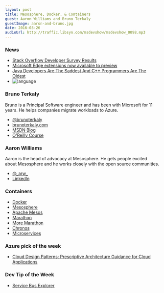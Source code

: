 ```yaml
---
layout: post
title: Mesosphere, Docker, & Containers
guest: Aaron Williams and Bruno Terkaly
guestImage: aaron-and-bruno.jpg
date: 2016-03-26
audioUrl: http://traffic.libsyn.com/msdevshow/msdevshow_0098.mp3
---
```


### News

 - [Stack Overflow Developer Survey Results](http://stackoverflow.com/research/developer-survey-2016)
 - [Microsoft Edge extensions now available to preview](https://blogs.windows.com/msedgedev/2016/03/17/preview-extensions/)
 - [Java Developers Are The Saddest And C++ Programmers Are The Oldest](http://fossbytes.com/swift-programmers-beard-java-saddest-cpp-oldest-developer-survey/)
  - ![language](language.gif)

### Bruno Terkaly

Bruno is a Principal Software engineer and has been with Microsoft for 11 years. He helps companies migrate workloads to Azure.

 - [@brunoterkaly](https://twitter.com/brunoterkaly)
 - [brunoterkaly.com](http://www.brunoterkaly.com/)
 - [MSDN Blog](https://blogs.msdn.microsoft.com/brunoterkaly/)
 - [O'Reilly Course](http://shop.oreilly.com/product/0636920044000.do)

### Aaron Williams

Aaron is the head of advocacy at Mesosphere. He gets people excited about Mesosphere and he works closely with the open source communities.

 - [@\_arw\_](https://twitter.com/_arw_)
 - [LinkedIn](https://www.linkedin.com/in/aaronwilliams)

### Containers

 - [Docker](https://www.docker.com/)
 - [Mesosphere](https://mesosphere.com/)
 - [Apache Mesos](http://mesos.apache.org/)
 - [Marathon](https://mesosphere.github.io/marathon/)
  - [More Marathon](https://github.com/mesosphere/marathon)
 - [Chronos](https://mesos.github.io/chronos/docs/)
 - [Microservices](https://azure.microsoft.com/en-us/blog/microservices-an-application-revolution-powered-by-the-cloud/)
 
### Azure pick of the week

 - [Cloud Design Patterns: Prescriptive Architecture Guidance for Cloud Applications](https://msdn.microsoft.com/en-us/library/dn600223.aspx)

### Dev Tip of the Week

 - [Service Bus Explorer](https://github.com/paolosalvatori/ServiceBusExplorer)
